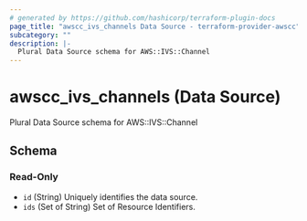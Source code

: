 ```yaml
---
# generated by https://github.com/hashicorp/terraform-plugin-docs
page_title: "awscc_ivs_channels Data Source - terraform-provider-awscc"
subcategory: ""
description: |-
  Plural Data Source schema for AWS::IVS::Channel
---
```


# awscc_ivs_channels (Data Source)

Plural Data Source schema for AWS::IVS::Channel



<!-- schema generated by tfplugindocs -->
## Schema

### Read-Only

- `id` (String) Uniquely identifies the data source.
- `ids` (Set of String) Set of Resource Identifiers.
